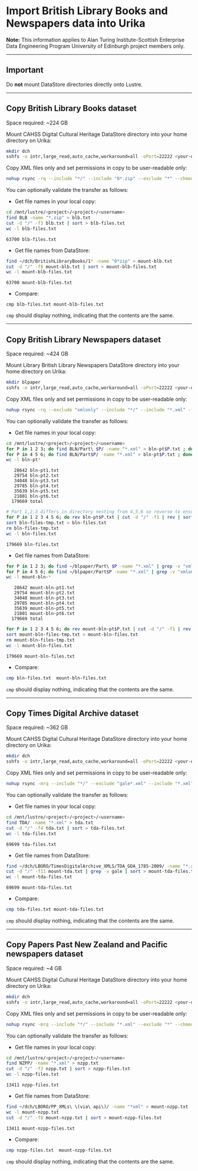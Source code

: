 # Import British Library Books and Newspapers data into Urika

**Note:** This information applies to Alan Turing Institute-Scottish Enterprise Data Engineering Program University of Edinburgh project members only.

---

## Important

Do **not** mount DataStore directories directly onto Lustre.

---

## Copy British Library Books dataset

Space required: ~224 GB

Mount CAHSS Digital Cultural Heritage DataStore directory into your home directory on Urika:

```bash
mkdir dch
sshfs -o intr,large_read,auto_cache,workaround=all -oPort=22222 <your-datastore-username>@chss.datastore.ed.ac.uk:/chss/datastore/chss/groups/Digital-Cultural-Heritage dch
```

Copy XML files only and set permissions in copy to be user-readable only:

```bash
nohup rsync -rq --include "*/" --include "0*.zip" --exclude "*" --chmod=Du=rwx,Dgo=,Fu=rwx,Fgo= dch/BritishLibraryBooks/1* /mnt/lustre/<project>/<project>/<username>/BLB &
```

You can optionally validate the transfer as follows:

* Get file names in your local copy:

```bash
cd /mnt/lustre/<project>/<project>/<username>
find BLB -name "*.zip" > blb.txt
cut -d "/" -f3 blb.txt | sort > blb-files.txt
wc -l blb-files.txt
```
```
63700 blb-files.txt
```

* Get file names from DataStore:

```bash
find ~/dch/BritishLibraryBooks/1* -name "0*zip" > mount-blb.txt
cut -d "/" -f8 mount-blb.txt | sort > mount-blb-files.txt
wc -l mount-blb-files.txt
```
```
63700 mount-blb-files.txt
```

* Compare:

```
cmp blb-files.txt mount-blb-files.txt
```

`cmp` should display nothing, indicating that the contents are the same.

---

## Copy British Library Newspapers dataset

Space required: ~424 GB

Mount Library British Library Newspapers DataStore directory into your home directory on Urika:

```bash
mkdir blpaper
sshfs -o intr,large_read,auto_cache,workaround=all -oPort=22222 <your-datastore-username>@sg.datastore.ed.ac.uk:/sg/datastore/lib/groups/lac-store/blpaper blpaper
```

Copy XML files only and set permissions in copy to be user-readable only:

```bash
nohup rsync -rq --exclude "xmlonly" --include "*/" --include "*.xml" --exclude "*" --chmod=Du=rwx,Dgo=,Fu=rw,Fgo= blpaper/Part* /mnt/lustre/<project>/<project>/<username>/BLN &
```

You can optionally validate the transfer as follows:

* Get file names in your local copy:

```bash
cd /mnt/lustre/<project>/<project>/<username>
for P in 1 2 3; do find BLN/Part\ $P/ -name "*.xml" > bln-pt$P.txt ; done
for P in 4 5 6; do find BLN/Part$P/ -name "*.xml" > bln-pt$P.txt ; done
wc -l bln-pt*
```
```
   28642 bln-pt1.txt
   29754 bln-pt2.txt
   34048 bln-pt3.txt
   29785 bln-pt4.txt
   35639 bln-pt5.txt
   21801 bln-pt6.txt
  179669 total
```
```bash
# Part 1,2,3 differs in directory nesting from 4,5,6 so reverse to ensure file name is in first column, slice out file name, then reverse back.
for P in 1 2 3 4 5 6; do rev bln-pt$P.txt | cut -d "/" -f1 | rev | sort >> bln-files-tmp.txt ; done
sort bln-files-tmp.txt > bln-files.txt
rm bln-files-tmp.txt
wc -l bln-files.txt
```
```
179669 bln-files.txt
```

* Get file names from DataStore:

```bash
for P in 1 2 3; do find ~/blpaper/Part\ $P -name "*.xml" | grep -v "xmlonly" > mount-bln-pt$P.txt ; done &
for P in 4 5 6; do find ~/blpaper/Part$P -name "*.xml" | grep -v "xmlonly" > mount-bln-pt$P.txt ; done &
wc -l mount-bln-*
```
```
   28642 mount-bln-pt1.txt
   29754 mount-bln-pt2.txt
   34048 mount-bln-pt3.txt
   29785 mount-bln-pt4.txt
   35639 mount-bln-pt5.txt
   21801 mount-bln-pt6.txt
  179669 total
```
```bash
for P in 1 2 3 4 5 6; do rev mount-bln-pt$P.txt | cut -d "/" -f1 | rev | sort >> mount-bln-files-tmp.txt ; done
sort mount-bln-files-tmp.txt > mount-bln-files.txt
rm mount-bln-files-tmp.txt
wc -l mount-bln-files.txt
```
```
179669 mount-bln-files.txt
```

* Compare:

```bash
cmp bln-files.txt  mount-bln-files.txt
```

`cmp` should display nothing, indicating that the contents are the same.

---

## Copy Times Digital Archive dataset

Space required: ~362 GB

Mount CAHSS Digital Cultural Heritage DataStore directory into your home directory on Urika:

```bash
mkdir dch
sshfs -o intr,large_read,auto_cache,workaround=all -oPort=22222 <your-datastore-username>@chss.datastore.ed.ac.uk:/chss/datastore/chss/groups/Digital-Cultural-Heritage dch
```

Copy XML files only and set permissions in copy to be user-readable only:

```bash
nohup rsync -mrq --include "*/" --exclude "gale*.xml" --include "*.xml" --exclude "*" --chmod=Du=rwx,Dgo=,Fu=rwx,Fgo= dch/LBORO/TimesDigitalArchive_XMLS/TDA_GDA_1785-2009/ /mnt/lustre/<project>/<project>/<username>/TDA &
```

You can optionally validate the transfer as follows:

* Get file names in your local copy:

```bash
cd /mnt/lustre/<project>/<project>/<username>
find TDA/ -name "*.xml" > tda.txt
cut -d "/" -f4 tda.txt | sort > tda-files.txt
wc -l tda-files.txt
```
```
69699 tda-files.txt
```

* Get file names from DataStore:

```bash
find ~/dch/LBORO/TimesDigitalArchive_XMLS/TDA_GDA_1785-2009/ -name "*.xml" > mount-tda.txt 
cut -d "/" -f11 mount-tda.txt | grep -v gale | sort > mount-tda-files.txt
wc -l mount-tda-files.txt
```
```
69699 mount-tda-files.txt
```

* Compare:

```bash
cmp tda-files.txt mount-tda-files.txt
```

`cmp` should display nothing, indicating that the contents are the same.

---

## Copy Papers Past New Zealand and Pacific newspapers dataset

Space required: ~4 GB

Mount CAHSS Digital Cultural Heritage DataStore directory into your home directory on Urika:

```bash
mkdir dch
sshfs -o intr,large_read,auto_cache,workaround=all -oPort=22222 <your-datastore-username>@chss.datastore.ed.ac.uk:/chss/datastore/chss/groups/Digital-Cultural-Heritage dch
```

Copy XML files only and set permissions in copy to be user-readable only:

```bash
nohup rsync -mrq --include "*/" --include "*.xml" --exclude "*" --chmod=Du=rwx,Dgo=,Fu=rwx,Fgo= dch/LBORO/PP_XMLs\ \(via\ api\)/ /mnt/lustre/<project>/<project>/<username>/NZPP &
```

You can optionally validate the transfer as follows:

* Get file names in your local copy:

```bash
cd /mnt/lustre/<project>/<project>/<username>
find NZPP/ -name "*.xml" > nzpp.txt
cut -d "/" -f2 nzpp.txt | sort > nzpp-files.txt
wc -l nzpp-files.txt
```
```
13411 nzpp-files.txt
```

* Get file names from DataStore:

```bash
find ~/dch/LBORO/PP_XMLs\ \(via\ api\)/ -name "*xml" > mount-nzpp.txt
wc -l mount-nzpp.txt
cut -d "/" -f8 mount-nzpp.txt | sort > mount-nzpp-files.txt
```
```
13411 mount-nzpp-files.txt
```

* Compare:

```bash
cmp nzpp-files.txt  mount-nzpp-files.txt
```

`cmp` should display nothing, indicating that the contents are the same.
